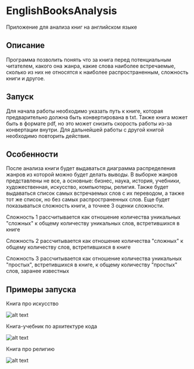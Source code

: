 # EnglishBooksAnalysis

Приложение для анализа книг на английском языке

## Описание

Программа позволить понять что за книга перед потенциальным читателем, какого она жанра, какие слова наиболее 
встречаемые, сколько из них не относятся к наиболее распространенным, сложность книги и другое.
## Запуск

Для начала работы необходимо указать путь к книге, которая предварительно должна быть конвертирована в txt. 
Также книга может быть в формате pdf, но это может снизить скорость работы из-за конвертации внутри.
Для дальнейшей работы с другой книгой необходимо повторить действия.

## Особенности

После анализа книги будет выдаваться диаграмма распределения жанров из которой можно будет делать выводы.
В выборке жанров представлены не все, а основные: бизнес, наука, история, учебники, художественная, 
искусство, компьютеры, религия.
Также будет выдаваться список самых встречаемых слов с их переводом, а также тот же список, 
но без самых распространенных слов.
Еще будет показываться сложность книги, а точнее 3 оценки сложности. 

Сложность 1 рассчитывается как отношение количества уникальных "сложных" к общему количеству уникальных слов,
встретившихся в книге

Сложность 2 рассчитывается как отношение количества "сложных" к общему количеству слов,
встретившихся в книге

Сложность 3 рассчитывается как отношение количества уникальных "простых", встретившихся в книге,
к общему количеству "простых" слов, заранее известных

## Примеры запуска

Книга про искусство

![alt text](https://github.com/Spyke09/EnglishBooksAnalysis/blob/master/src/2.png)

Книга-учебник по архитектуре кода

![alt text](https://github.com/Spyke09/EnglishBooksAnalysis/blob/master/src/1.png)

Книга про религию

![alt text](https://github.com/Spyke09/EnglishBooksAnalysis/blob/master/src/3.png)
